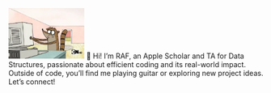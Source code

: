 <img src="https://raw.githubusercontent.com/Sirraff/Sirraff/refs/heads/main/giphy.webp" alt="me" width="150" height="100"/> 👋 Hi! I’m RAF, an Apple Scholar and TA for Data Structures, passionate about efficient coding and its real-world impact. Outside of code, you’ll find me playing guitar or exploring new project ideas. Let’s connect!

